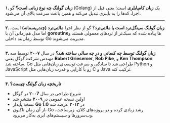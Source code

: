 **۱. زبان گولنگ چه نوع زبانی است؟**
گو (Golang) یک **زبان کامپایلری** است؛ یعنی قبل از اجرا، کدها را به باینری تبدیل می‌کند و همین باعث سرعت بالای آن می‌شود.

---

**۲. زبان گولنگ سینگل‌ترد است یا مالتی‌ترد؟**
گو از نظر اجرا **مالتی‌ترد (چندریسمانه)** است، اما مدل هم‌زمانی آن با **goroutine**‌ها پیاده شده که سبک‌تر از تردهای معمولی هستند و توسط زمان‌بند داخلی Go مدیریت می‌شوند.

---

**۳. زبان گولنگ توسط چه کسانی و در چه سالی ساخته شد؟**
در سال **۲۰۰۷** توسط سه مهندس شرکت گوگل یعنی
**Robert Griesemer**, **Rob Pike**, و **Ken Thompson** ساخته شد.
Go طراحی شد تا سادگی و سرعت توسعه‌ی زبان‌هایی مثل Python و JavaScript رو با کارایی و قدرت زبان‌هایی مثل C و Java ترکیب کنه.

---

**۴. تاریخچه زبان گولنگ چیست؟**

- شروع طراحی در سال **۲۰۰7** در گوگل
- اولین نسخه عمومی در **۲۰۰۹** منتشر شد
- نسخه پایدار **Go 1.0** در **۲۰۱۲** عرضه شد
- از آن زمان تاکنون، Go رشد زیادی کرده و در پروژه‌های کلان، زیرساخت، وب‌سرورها و سیستم‌های ابری به‌کار می‌رود.
